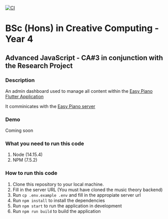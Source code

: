 [![CI](https://github.com/eoanodea/iadty4-rp-admin/actions/workflows/main.yml/badge.svg)](https://github.com/eoanodea/iadty4-rp-admin/actions/workflows/main.yml)

# BSc (Hons) in Creative Computing - Year 4

## Advanced JavaScript - CA#3 in conjunction with the Research Project

### Description

An admin dashboard used to manage all content within the [Easy Piano Flutter Application](https://github.com/eoanodea/iadty4-rp-frontend)

It comminicates with the [Easy Piano server](https://github.com/eoanodea/iadty4-rp-backend)

### Demo

Coming soon

### What you need to run this code

1. Node (14.15.4)
2. NPM (7.5.2)

### How to run this code

1. Clone this repository to your local machine.
2. Fill in the server URL (You must have cloned the music theory backend)
3. Run `cp .env.example .env` and fill in the appropiate server url
4. Run `npm install` to install the dependencies
5. Run `npm start` to run the application in development
6. Run `npm run build` to build the application
